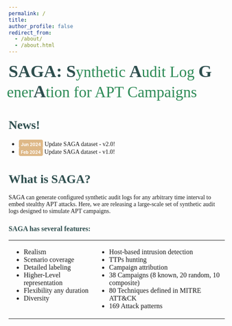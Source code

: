 ```yaml
---
permalink: /
title: 
author_profile: false
redirect_from: 
  - /about/
  - /about.html
---
```

<p>
  <strong style="color: #2F4F4F; font-family: 'Georgia'; font-weight: bold;font-size:40px">SAGA: </strong>
  <span style="color: #2F4F4F; font-family: 'Georgia'; font-weight: bold;font-size:40px">S</span>
  <span style="color: #2E8B57; font-family: 'Georgia'; font-size:36px; margin-left: -4px;">ynthetic </span>
  <span style="color: #2F4F4F; font-family: 'Georgia'; font-weight: bold;font-size:40px">A</span>
  <span style="color: #2E8B57; font-family: 'Georgia'; font-size:36px; margin-left: -4px;">udit Log </span> 
  <span style="color: #2F4F4F; font-family: 'Georgia'; font-weight: bold;font-size:40px">G</span>
  <span style="color: #2E8B57; font-family: 'Georgia'; font-size:36px; margin-left: -4px;">ener</span>
  <span style="color: #2F4F4F; font-family: 'Georgia'; font-weight: bold;font-size:40px; margin-left: -4px;">A</span>
  <span style="color: #2E8B57; font-family: 'Georgia'; font-size:36px; margin-left: -4px;">tion for APT Campaigns </span>
</p>

<h1 style= "color:#2F4F4F; font-family: 'Georgia'"> News! </h1>
<ul>
  <li> <span style="border-width: 3px ; width: 150px; height: 30px ; padding: 1px 5px 2px 5px; text-align: center; background-color:#DEB887;border-radius: 4px;"><font style="font-weight:bold" color="white" size="1">Jun 2024</font></span><span style="font-family: 'Georgia';"> Update SAGA dataset - v2.0!</span></li>
  <li> <span style="border-width: 3px ; width: 150px; height: 30px ; padding: 1px 5px 2px 5px; text-align: center; background-color:#DEB887;border-radius: 4px;"><font style="font-weight:bold" color="white" size="1">Feb 2024</font></span><span style="font-family: 'Georgia';"> Update SAGA dataset - v1.0!</span></li>  
</ul>

<h1 style= "color:#2F4F4F; font-family: 'Georgia';">What is SAGA?</h1>
<p style="font-family: 'Georgia';">SAGA can generate configured synthetic audit logs for any arbitrary time interval to embed stealthy APT attacks. Here, we are releasing a large-scale set of synthetic audit logs designed to simulate APT campaigns.</p>
<h3 style= "color:#2F4F4F; font-family: 'Georgia';">SAGA has several features:</h3>
<table>
  <tr>
    <td style= "vertical-align: top; border: none !important;">
      <ul>
        <li style="font-family: 'Georgia';">Realism</li>
        <li style="font-family: 'Georgia';">Scenario coverage</li>
        <li style="font-family: 'Georgia';">Detailed labeling</li>
        <li style="font-family: 'Georgia';">Higher-Level representation</li>
        <li style="font-family: 'Georgia';">Flexibility any duration </li>
        <li style="font-family: 'Georgia';">Diversity</li>
      </ul>
    </td>
    <td style= "vertical-align: top; border: none !important;">
      <ul>
        <li style="font-family: 'Georgia';">Host-based intrusion detection</li>
        <li style="font-family: 'Georgia';">TTPs hunting</li>
        <li style="font-family: 'Georgia';">Campaign attribution</li>
        <li style="font-family: 'Georgia';">38 Campaigns (8 known, 20 random, 10 composite)</li>
        <li style="font-family: 'Georgia';">80 Techniques defined in MITRE ATT&CK</li>
        <li style="font-family: 'Georgia';">169 Attack patterns</li>
      </ul>
    </td>
  </tr>
</table>
